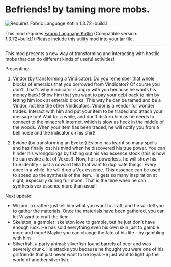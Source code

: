 

# Befriends! by taming more mobs.

![Requires Fabric Language Kotlin 1.3.72+build.1](https://i.imgur.com/c1DH9VL.png)

This mod requires [Fabric Language Kotlin](https://www.curseforge.com/minecraft/mc-mods/fabric-language-kotlin/files/2989695)
(Compatible version: 1.3.72+build.1)
Please include this utility mod into your jar file.

---

This mod presents a new way of transforming and interacting with hostile mobs that can do different kinds of useful activities!

Presenting:

1. Vindor (by transforming a Vindicator):
    Do you remember that whole blocks of emeralds that you borrowed from Vindicator? Of course you don't. That's why Vindicator is angry with you because he wants his money back! Show him that you want to pay your debt back to him by letting him look at emerald blocks. This way he can be tamed and be a Vindor, not like the other Vindicators.
    Vindor is a vendor for wonder trades. Interact with him and put your item to be traded and attach your message too! Wait for a while, and don't disturb him as he needs to connect to the minecraft internet, which is slow as heck in the middle of the woods. When your item has been traded, he will notify you from a bell noise and the indicator on his shirt!

2. Evione (by transforming an Evoker)
    Evione has learnt so many spells and has finally lost his mind when he discovered his true power. You can hinder his wrongdoings by fishing out his Vex essence stock (this is how he can evoke a lot of Vexes!). Now, he is powerless, he will show his true identity - just a coward fella that want to duplicate things.
    Every once in a while, he will drop a Vex essence. This essence can be used to speed up the synthesis of the item. He gets so many inspiration at night, especially during full moon. That is the time when he can synthesis vex essence more than usual!

Next update:
- Wizard, a crafter: just tell him what you want to craft, and he will tell you to gather the materials. Once the materials have been gathered, you can let Wizard to craft the item.
- Skeleton, a gambler: skeleton love to gamble, but he just don't have enough luck. He has sold everything even his own skin just to gamble more and more! Maybe you can change the fate of his life - by gambling with him
- Silverfish, a party animal: silverfish found barrels of beer and was severely drunk. He attacks you because he thought you were one of his girlfriends that just never want to be loyal. He just want to light up the world of another silverfish...